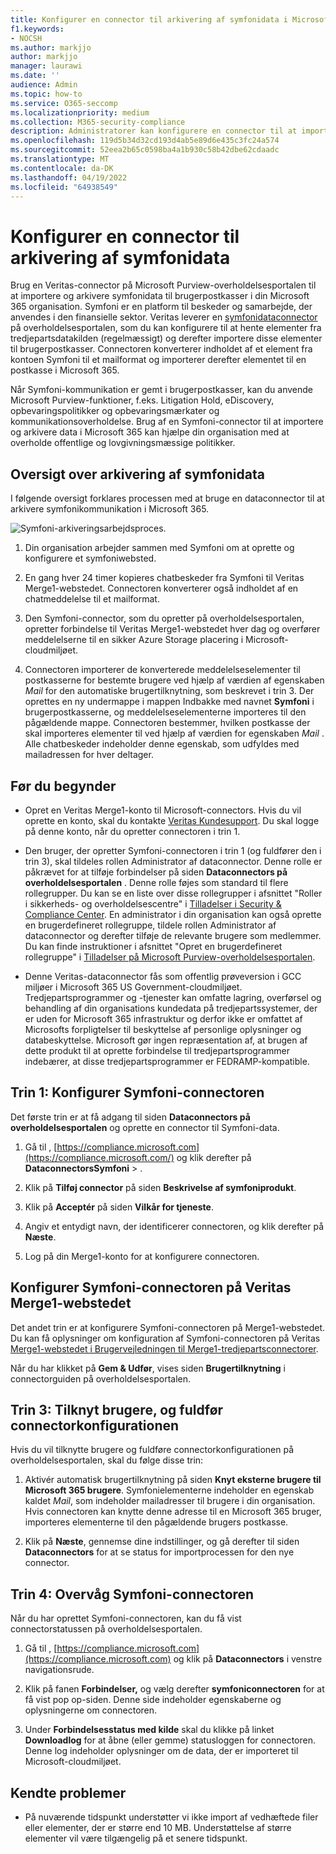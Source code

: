 ```yaml
---
title: Konfigurer en connector til arkivering af symfonidata i Microsoft 365
f1.keywords:
- NOCSH
ms.author: markjjo
author: markjjo
manager: laurawi
ms.date: ''
audience: Admin
ms.topic: how-to
ms.service: O365-seccomp
ms.localizationpriority: medium
ms.collection: M365-security-compliance
description: Administratorer kan konfigurere en connector til at importere og arkivere data fra Veritas Symfoni til Microsoft 365. Med denne connector kan du arkivere data fra datakilder fra tredjepart i Microsoft 365. Når du har arkiveret disse data, kan du bruge funktioner til overholdelse af angivne standarder, f.eks. juridisk bevarelse, indholdssøgning og opbevaringspolitikker til at administrere tredjepartsdata.
ms.openlocfilehash: 119d5b34d32cd193d4ab5e89d6e435c3fc24a574
ms.sourcegitcommit: 52eea2b65c0598ba4a1b930c58b42dbe62cdaadc
ms.translationtype: MT
ms.contentlocale: da-DK
ms.lasthandoff: 04/19/2022
ms.locfileid: "64938549"
---
```

# <a name="set-up-a-connector-to-archive-symphony-data"></a>Konfigurer en connector til arkivering af symfonidata

Brug en Veritas-connector på Microsoft Purview-overholdelsesportalen til at importere og arkivere symfonidata til brugerpostkasser i din Microsoft 365 organisation. Symfoni er en platform til beskeder og samarbejde, der anvendes i den finansielle sektor. Veritas leverer en [symfonidataconnector](https://globanet.com/symphony) på overholdelsesportalen, som du kan konfigurere til at hente elementer fra tredjepartsdatakilden (regelmæssigt) og derefter importere disse elementer til brugerpostkasser. Connectoren konverterer indholdet af et element fra kontoen Symfoni til et mailformat og importerer derefter elementet til en postkasse i Microsoft 365.

Når Symfoni-kommunikation er gemt i brugerpostkasser, kan du anvende Microsoft Purview-funktioner, f.eks. Litigation Hold, eDiscovery, opbevaringspolitikker og opbevaringsmærkater og kommunikationsoverholdelse. Brug af en Symfoni-connector til at importere og arkivere data i Microsoft 365 kan hjælpe din organisation med at overholde offentlige og lovgivningsmæssige politikker.

## <a name="overview-of-archiving-symphony-data"></a>Oversigt over arkivering af symfonidata

I følgende oversigt forklares processen med at bruge en dataconnector til at arkivere symfonikommunikation i Microsoft 365.

![Symfoni-arkiveringsarbejdsproces.](../media/SymphonyConnectorWorkflow.png)

1. Din organisation arbejder sammen med Symfoni om at oprette og konfigurere et symfoniwebsted.

2. En gang hver 24 timer kopieres chatbeskeder fra Symfoni til Veritas Merge1-webstedet. Connectoren konverterer også indholdet af en chatmeddelelse til et mailformat.

3. Den Symfoni-connector, som du opretter på overholdelsesportalen, opretter forbindelse til Veritas Merge1-webstedet hver dag og overfører meddelelserne til en sikker Azure Storage placering i Microsoft-cloudmiljøet.

4. Connectoren importerer de konverterede meddelelseselementer til postkasserne for bestemte brugere ved hjælp af værdien af egenskaben *Mail* for den automatiske brugertilknytning, som beskrevet i trin 3. Der oprettes en ny undermappe i mappen Indbakke med navnet **Symfoni** i brugerpostkasserne, og meddelelseselementerne importeres til den pågældende mappe. Connectoren bestemmer, hvilken postkasse der skal importeres elementer til ved hjælp af værdien for egenskaben *Mail* . Alle chatbeskeder indeholder denne egenskab, som udfyldes med mailadressen for hver deltager.

## <a name="before-you-begin"></a>Før du begynder

- Opret en Veritas Merge1-konto til Microsoft-connectors. Hvis du vil oprette en konto, skal du kontakte [Veritas Kundesupport](https://globanet.com/ms-connectors-contact). Du skal logge på denne konto, når du opretter connectoren i trin 1.

- Den bruger, der opretter Symfoni-connectoren i trin 1 (og fuldfører den i trin 3), skal tildeles rollen Administrator af dataconnector. Denne rolle er påkrævet for at tilføje forbindelser på siden **Dataconnectors på overholdelsesportalen** . Denne rolle føjes som standard til flere rollegrupper. Du kan se en liste over disse rollegrupper i afsnittet "Roller i sikkerheds- og overholdelsescentre" i [Tilladelser i Security & Compliance Center](../security/office-365-security/permissions-in-the-security-and-compliance-center.md#roles-in-the-security--compliance-center). En administrator i din organisation kan også oprette en brugerdefineret rollegruppe, tildele rollen Administrator af dataconnector og derefter tilføje de relevante brugere som medlemmer. Du kan finde instruktioner i afsnittet "Opret en brugerdefineret rollegruppe" i [Tilladelser på Microsoft Purview-overholdelsesportalen](microsoft-365-compliance-center-permissions.md#create-a-custom-role-group).

- Denne Veritas-dataconnector fås som offentlig prøveversion i GCC miljøer i Microsoft 365 US Government-cloudmiljøet. Tredjepartsprogrammer og -tjenester kan omfatte lagring, overførsel og behandling af din organisations kundedata på tredjepartssystemer, der er uden for Microsoft 365 infrastruktur og derfor ikke er omfattet af Microsofts forpligtelser til beskyttelse af personlige oplysninger og databeskyttelse. Microsoft gør ingen repræsentation af, at brugen af dette produkt til at oprette forbindelse til tredjepartsprogrammer indebærer, at disse tredjepartsprogrammer er FEDRAMP-kompatible.

## <a name="step-1-set-up-the-symphony-connector"></a>Trin 1: Konfigurer Symfoni-connectoren

Det første trin er at få adgang til siden **Dataconnectors på overholdelsesportalen** og oprette en connector til Symfoni-data.

1. Gå til , [https://compliance.microsoft.com](https://compliance.microsoft.com/) og klik derefter på **DataconnectorsSymfoni** > .

2. Klik på **Tilføj connector** på siden **Beskrivelse af symfoniprodukt**.

3. Klik på **Acceptér** på siden **Vilkår for tjeneste**.

4. Angiv et entydigt navn, der identificerer connectoren, og klik derefter på **Næste**.

5. Log på din Merge1-konto for at konfigurere connectoren.

## <a name="configure-the-symphony-connector-on-the-veritas-merge1-site"></a>Konfigurer Symfoni-connectoren på Veritas Merge1-webstedet

Det andet trin er at konfigurere Symfoni-connectoren på Merge1-webstedet. Du kan få oplysninger om konfiguration af Symfoni-connectoren på Veritas [Merge1-webstedet i Brugervejledningen til Merge1-tredjepartsconnectorer](https://docs.ms.merge1.globanetportal.com/Merge1%20Third-Party%20Connectors%20Symphony%20User%20Guide%20.pdf).

Når du har klikket på **Gem & Udfør**, vises siden **Brugertilknytning** i connectorguiden på overholdelsesportalen.

## <a name="step-3-map-users-and-complete-the-connector-setup"></a>Trin 3: Tilknyt brugere, og fuldfør connectorkonfigurationen

Hvis du vil tilknytte brugere og fuldføre connectorkonfigurationen på overholdelsesportalen, skal du følge disse trin:

1. Aktivér automatisk brugertilknytning på siden **Knyt eksterne brugere til Microsoft 365 brugere**. Symfonielementerne indeholder en egenskab kaldet *Mail*, som indeholder mailadresser til brugere i din organisation. Hvis connectoren kan knytte denne adresse til en Microsoft 365 bruger, importeres elementerne til den pågældende brugers postkasse.

2. Klik på **Næste**, gennemse dine indstillinger, og gå derefter til siden **Dataconnectors** for at se status for importprocessen for den nye connector.

## <a name="step-4-monitor-the-symphony-connector"></a>Trin 4: Overvåg Symfoni-connectoren

Når du har oprettet Symfoni-connectoren, kan du få vist connectorstatussen på overholdelsesportalen.

1. Gå til , [https://compliance.microsoft.com](https://compliance.microsoft.com) og klik på **Dataconnectors** i venstre navigationsrude.

2. Klik på fanen **Forbindelser,** og vælg derefter **symfoniconnectoren** for at få vist pop op-siden. Denne side indeholder egenskaberne og oplysningerne om connectoren.

3. Under **Forbindelsesstatus med kilde** skal du klikke på linket **Downloadlog** for at åbne (eller gemme) statusloggen for connectoren. Denne log indeholder oplysninger om de data, der er importeret til Microsoft-cloudmiljøet.

## <a name="known-issues"></a>Kendte problemer

- På nuværende tidspunkt understøtter vi ikke import af vedhæftede filer eller elementer, der er større end 10 MB. Understøttelse af større elementer vil være tilgængelig på et senere tidspunkt.